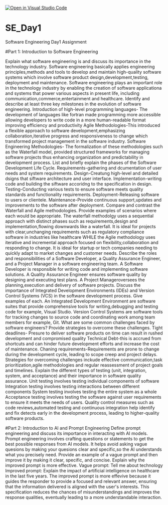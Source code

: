 [![Open in Visual Studio Code](https://classroom.github.com/assets/open-in-vscode-2e0aaae1b6195c2367325f4f02e2d04e9abb55f0b24a779b69b11b9e10269abc.svg)](https://classroom.github.com/online_ide?assignment_repo_id=15554652&assignment_repo_type=AssignmentRepo)
# SE_Day1
Software Engineering Day1 Assignment

#Part 1: Introduction to Software Engineering

Explain what software engineering is and discuss its importance in the technology industry.
Software engineering basically applies engineering principles,methods and tools to develop and maintain high-quality software systems which involve software product design,development,testing, deployment and maintenance.
Software engineering plays an important role in the technology industry by enabling the creation of software applicationa and systems that power various aspects in present life, including communication,commerce,entertainment and healthcare.
Identify and describe at least three key milestones in the evolution of software engineering.
Introduction of high-level programming languages- The development of languages like fortran made programming more accessible allowing developers to write code in a more human-readable format improving efficiency and productivity
Agile Methodologies-This introduced a flexible approach to software development,emphasizing collaboration,iterative progress and responsiveness to change which transformed project management in the software industry.
Software Engineering Methodologies- The formalization of these methodologies such as the Waterfall model, provided structured frameworks for managing software projects thus enhancing organization and predictability in development process.
List and briefly explain the phases of the Software Development Life Cycle.
Requirements-gathering and dcumentation of user needs and system requirements.
Design-Creatung high-level and detailed dsigns that siftware architecture and user interface.
Implementation-writing code and building the siftware accoridng to the specification in design.
Testing-Conducting various tests to ensure software meets quality standards and functionality requirements.
Deployment-Releasing software to users or clientele.
Maintenance-Provide continuous support,updates and improvements to the software after deployment.
Compare and contrast the Waterfall and Agile methodologies. Provide examples of scenarios where each would be appropriate.
The waterfall methodolgy uses a sequential approach with distinct phases such as requirements,design and implementation,flowing downwards like a waterfall. It is ideal for projects with clear,unchanging requirements such as regulatory compliance software in industries like healthcare WHILE the Agile methodology uses iterative and incremental approach focused on flexibility,collaboration and responding to change. It is ideal for startup or tech companies needing to quickly adapt to market changes and customer needs.
Describe the roles and responsibilities of a Software Developer, a Quality Assurance Engineer, and a Project Manager in a software engineering team.
A Software Developer is responsible for writing code and implementing software solutions.
A Quality Assurance Engineer ensures software quality by designing and executing test plans.
A Project Manageroversees the planning,execution and delivery of software projects.
Discuss the importance of Integrated Development Environments (IDEs) and Version Control Systems (VCS) in the software development process. Give examples of each.
An Integrated Development Environment are software suites that provide comprehensive tools for writing,debugging and testing code for example, Visual Studio.
Version Control Systems are software tools for tracking changes to source code and coordinating work among team members for example, Git.
What are some common challenges faced by software engineers? Provide strategies to overcome these challenges.
Tight deadlines- Presure to deliver software products on time can result in rushed development and compromised quality
Technical Debt-this is accrued from shortcuts and can hinder future development efforts and increase the cost of maintenance.
Chaning requirements-Requirements are prone to change during the development cycle, leading to scope creep and project delays.
Strategies for overcoming challenges inckude effective communication,task prioritization,agile methodologies and regular reassessment of project goals and timelines.
Explain the different types of testing (unit, integration, system, and acceptance) and their importance in software quality assurance.
Unit testing involves testing individual components of software
Integration testing involves testing interactions between different components
System testing involves testing the entire system as a whole
Acceptance testing involves testing the software against user requirements to ensure it meets the needs of users.
Quality control measures such as code reviews,automated testing and continuous integration help identify and fix detects early in the development process, leading to higher-quality software products.

#Part 2: Introduction to AI and Prompt Engineering
Define prompt engineering and discuss its importance in interacting with AI models.
Prompt engineering involves crafting questions or statements to get the best possible responses from AI models. It helps avoid asking vague quesions by making your quesions clear and specific,so the AI understands what you precisely need.
Provide an example of a vague prompt and then improve it by making it clear, specific, and concise. Explain why the improved prompt is more effective.
Vague prompt: Tell me about technology
Improved prompt: Explain the impact of artificial intelligence on healthcare in the last five years.
The improved prompt is more effevive because it guides the responder to provide a focused and relevant answer, ensuring that the information delivered is aligned with the user's interests. This specification reduces the chances of misunderstandings and improves the response qualities, eventually leading to a more understandable interaction.

